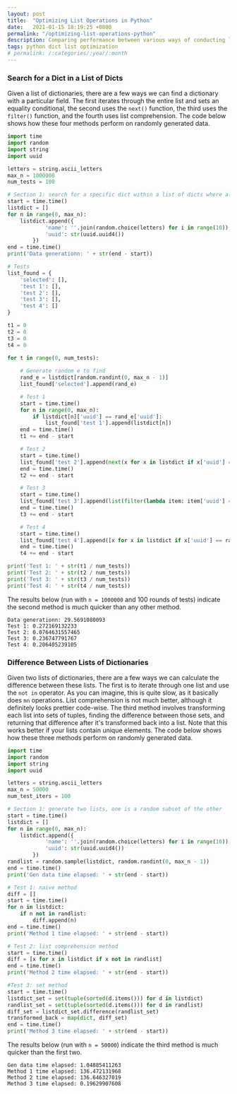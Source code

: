 ```yaml
---
layout: post
title:  "Optimizing List Operations in Python"
date:   2021-01-15 18:19:25 +0800
permalink: "/optimizing-list-operations-python"
description: Comparing performance between various ways of conducting list operations in Python.
tags: python dict list optimization
# permalink: /:categories/:year/:month
---
```


### Search for a Dict in a List of Dicts

Given a list of dictionaries, there are a few ways we can find a dictionary with a particular field. The first iterates through the entire list and sets an equality conditional, the second uses the `next()` function, the third uses the `filter()` function, and the fourth uses list comprehension. The code below shows how these four methods perform on randomly generated data.

```python
import time
import random
import string
import uuid

letters = string.ascii_letters
max_n = 1000000
num_tests = 100

# Section 1: search for a specific dict within a list of dicts where all dicts have the same structure
start = time.time()
listdict = []
for n in range(0, max_n):
	listdict.append({
			'name': ''.join(random.choice(letters) for i in range(10)),
			'uuid': str(uuid.uuid4())
		})
end = time.time()
print('Data generationn: ' + str(end - start))

# Tests
list_found = {
	'selected': [],
	'test 1': [],
	'test 2': [],
	'test 3': [],
	'test 4': []
}

t1 = 0
t2 = 0
t3 = 0
t4 = 0

for t in range(0, num_tests):
	
	# Generate random e to find
	rand_e = listdict[random.randint(0, max_n - 1)]
	list_found['selected'].append(rand_e)

	# Test 1
	start = time.time()
	for n in range(0, max_n):
		if listdict[n]['uuid'] == rand_e['uuid']:
			list_found['test 1'].append(listdict[n])
	end = time.time()
	t1 += end - start

	# Test 2
	start = time.time()
	list_found['test 2'].append(next(x for x in listdict if x['uuid'] == rand_e['uuid']))
	end = time.time()
	t2 += end - start

	# Test 3
	start = time.time()
	list_found['test 3'].append(list(filter(lambda item: item['uuid'] == rand_e['uuid'], listdict))[0])
	end = time.time()
	t3 += end - start

	# Test 4
	start = time.time()
	list_found['test 4'].append([x for x in listdict if x['uuid'] == rand_e['uuid']][0])
	end = time.time()
	t4 += end - start

print('Test 1: ' + str(t1 / num_tests))
print('Test 2: ' + str(t2 / num_tests))
print('Test 3: ' + str(t3 / num_tests))
print('Test 4: ' + str(t4 / num_tests))
```

The results below (run with `n = 1000000` and 100 rounds of tests) indicate the second method is much quicker than any other method.

```
Data generationn: 29.5691080093
Test 1: 0.272169132233
Test 2: 0.0764631557465
Test 3: 0.236747791767
Test 4: 0.206405239105
```

### Difference Between Lists of Dictionaries

Given two lists of dictionaries, there are a few ways we can calculate the difference between these lists. The first is to iterate through one list and use the `not in` operator. As you can imagine, this is quite slow, as it basically does `mn` operations. List comprehension is not much better, although it definitely looks prettier code-wise. The third method involves transforming each list into sets of tuples, finding the difference between those sets, and returning that difference after it's transformed back into a list. Note that this works better if your lists contain unique elements. The code below shows how these three methods perform on randomly generated data.

```python
import time
import random
import string
import uuid

letters = string.ascii_letters
max_n = 50000
num_test_iters = 100

# Section 1: generate two lists, one is a random subset of the other
start = time.time()
listdict = []
for n in range(0, max_n):
	listdict.append({
			'name': ''.join(random.choice(letters) for i in range(10)),
			'uuid': str(uuid.uuid4())
		})
randlist = random.sample(listdict, random.randint(0, max_n - 1))
end = time.time()
print('Gen data time elapsed: ' + str(end - start))

# Test 1: naive method
diff = []
start = time.time()
for n in listdict:
	if n not in randlist:
		diff.append(n)
end = time.time()
print('Method 1 time elapsed: ' + str(end - start))

# Test 2: list comprehension method
start = time.time()
diff = [x for x in listdict if x not in randlist]
end = time.time()
print('Method 2 time elapsed: ' + str(end - start))

#Test 3: set method
start = time.time()
listdict_set = set(tuple(sorted(d.items())) for d in listdict)
randlist_set = set(tuple(sorted(d.items())) for d in randlist)
diff_set = listdict_set.difference(randlist_set)
transformed_back = map(dict, diff_set)
end = time.time()
print('Method 3 time elapsed: ' + str(end - start))
```

The results below (run with `n = 50000`) indicate the third method is much quicker than the first two.

```
Gen data time elapsed: 1.04885411263
Method 1 time elapsed: 136.472131968
Method 2 time elapsed: 136.646327019
Method 3 time elapsed: 0.19629907608
```